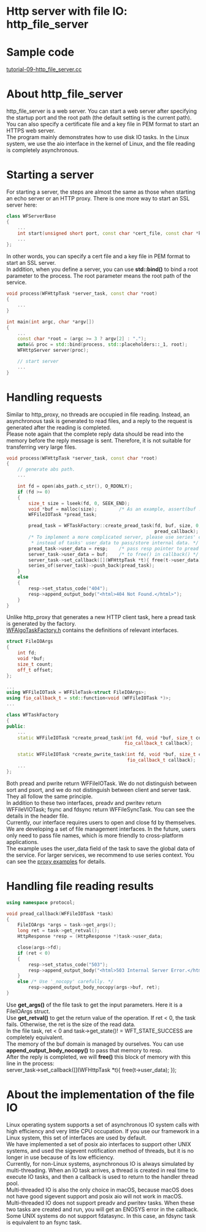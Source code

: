 # Http server with file IO: http\_file\_server

# Sample code

[tutorial-09-http\_file\_server.cc](../tutorial/tutorial-09-http_file_server.cc)

# About http\_file\_server

http\_file\_server is a web server. You can start a web server after specifying the startup port and the root path (the default setting is the current path).   
You can also specify a certificate file and a key file in PEM format to start an HTTPS web server.   
The program mainly demonstrates how to use disk IO tasks. In the Linux system, we use the aio interface in the kernel of Linux, and the file reading is completely asynchronous.

# Starting a server

For starting a server, the steps are almost the same as those when starting an echo server or an HTTP proxy. There is one more way to start an SSL server here:

~~~cpp
class WFServerBase
{
    ...
    int start(unsigned short port, const char *cert_file, const char *key_file);
    ...
};
~~~

In other words, you can specify a cert file and a key file in PEM format to start an SSL server.   
In addition, when you define a server, you can use **std::bind()** to bind a root parameter to the process. The root parameter means the root path of the service.

~~~cpp
void process(WFHttpTask *server_task, const char *root)
{
    ...
}

int main(int argc, char *argv[])
{
    ...
    const char *root = (argc >= 3 ? argv[2] : ".");
    auto&& proc = std::bind(process, std::placeholders::_1, root);
    WFHttpServer server(proc);

    // start server
    ...
}
~~~

# Handling requests

Similar to http\_proxy, no threads are occupied in file reading. Instead, an asynchronous task is generated to read files, and a reply to the request is generated after the reading is completed.   
Please note again that the complete reply data should be read into the memory before the reply message is sent. Therefore, it is not suitable for transferring very large files.

~~~cpp
void process(WFHttpTask *server_task, const char *root)
{
    // generate abs path.
    ...

    int fd = open(abs_path.c_str(), O_RDONLY);
    if (fd >= 0)
    {
        size_t size = lseek(fd, 0, SEEK_END);
        void *buf = malloc(size);        /* As an example, assert(buf != NULL); */
        WFFileIOTask *pread_task;

        pread_task = WFTaskFactory::create_pread_task(fd, buf, size, 0,
                                                      pread_callback);
        /* To implement a more complicated server, please use series' context
         * instead of tasks' user_data to pass/store internal data. */
        pread_task->user_data = resp;    /* pass resp pointer to pread task. */
        server_task->user_data = buf;    /* to free() in callback() */
        server_task->set_callback([](WFHttpTask *t){ free(t->user_data); });
        series_of(server_task)->push_back(pread_task);
    }
    else
    {
        resp->set_status_code("404");
        resp->append_output_body("<html>404 Not Found.</html>");
    }
}
~~~

Unlike http\_proxy that generates a new HTTP client task, here a pread task is generated by the factory.   
[WFAlgoTaskFactory.h](../src/factory/WFTaskFactory.h) contains the definitions of relevant interfaces.

~~~cpp
struct FileIOArgs
{
    int fd;
    void *buf;
    size_t count;
    off_t offset;
};

...
using WFFileIOTask = WFFileTask<struct FileIOArgs>;
using fio_callback_t = std::function<void (WFFileIOTask *)>;
...

class WFTaskFactory
{
public:
    ...
    static WFFileIOTask *create_pread_task(int fd, void *buf, size_t count, off_t offset,
                                           fio_callback_t callback);

    static WFFileIOTask *create_pwrite_task(int fd, void *buf, size_t count, off_t offset,
                                            fio_callback_t callback);
    ...
};
~~~

Both pread and pwrite return WFFileIOTask. We do not distinguish between sort and psort, and we do not distinguish between client and server task. They all follow the same principle.   
In addition to these two interfaces, preadv and pwritev return WFFileVIOTask; fsync and fdsync return WFFileSyncTask. You can see the details in the header file.   
Currently, our interface requires users to open and close fd by themselves. We are developing a set of file management interfaces. In the future, users only need to pass file names, which is more friendly to cross-platform applications.   
The example uses the user\_data field of the task to save the global data of the service. For larger services, we recommend to use series context. You can see the [proxy examples](../tutorial/tutorial-05-http_proxy.cc) for details.

# Handling file reading results

~~~cpp
using namespace protocol;

void pread_callback(WFFileIOTask *task)
{
    FileIOArgs *args = task->get_args();
    long ret = task->get_retval();
    HttpResponse *resp = (HttpResponse *)task->user_data;

    close(args->fd);
    if (ret < 0)
    {
        resp->set_status_code("503");
        resp->append_output_body("<html>503 Internal Server Error.</html>");
    }
    else /* Use '_nocopy' carefully. */
        resp->append_output_body_nocopy(args->buf, ret);
}
~~~

Use **get\_args()** of the file task to get the input parameters. Here it is a FileIOArgs struct.   
Use **get\_retval()** to get the return value of the operation. If ret < 0, the task fails. Otherwise, the ret is the size of the read data.   
In the file task, ret < 0 and task->get\_state()! = WFT\_STATE\_SUCCESS are completely equivalent.   
The memory of the buf domain is managed by ourselves. You can use  **append\_output\_body\_nocopy()** to pass that memory to resp.   
After the reply is completed, we will **free()** this block of memory with this line in the process:   
server\_task->set\_callback(\[](WFHttpTask \*t){ free(t->user\_data); });

# About the implementation of the file IO

Linux operating system supports a set of asynchronous IO system calls with high efficiency and very little CPU occupation. If you use our framework in a Linux system, this set of interfaces are used by default.   
We have implemented a set of posix aio interfaces to support other UNIX systems, and used the sigevent notification method of threads, but it is no longer in use because of its low efficiency.   
Currently, for non-Linux systems, asynchronous IO is always simulated by multi-threading. When an IO task arrives, a thread is created in real time to execute IO tasks, and then a callback is used to return to the handler thread pool.   
Multi-threaded IO is also the only choice in macOS, because macOS does not have good sigevent support and posix aio will not work in macOS.   
Multi-threaded IO does not support preadv and pwritev tasks. When these two tasks are created and run, you will get an ENOSYS error in the callback.   
Some UNIX systems do not support fdatasync. In this case, an fdsync task is equivalent to an fsync task.
